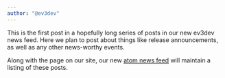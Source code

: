 ```yaml
---
author: "@ev3dev"
---
```


This is the first post in a hopefully long series of posts in our new ev3dev news feed. Here we plan to post about things like release announcements, as well as any other news-worthy events.

Along with the page on our site, our new [atom news feed](/news/atom.xml) will maintain a listing of these posts.
